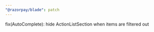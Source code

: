 ```yaml
---
"@razorpay/blade": patch
---
```


fix(AutoComplete): hide ActionListSection when items are filtered out
